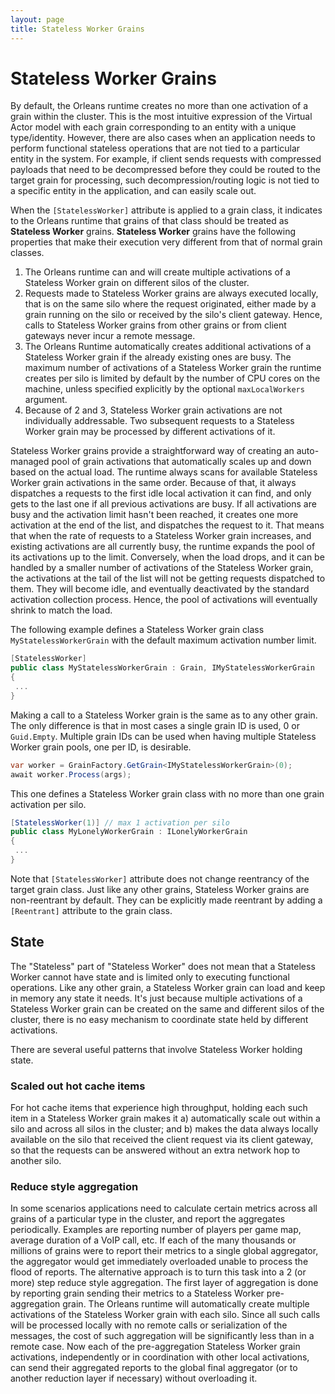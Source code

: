 ```yaml
---
layout: page
title: Stateless Worker Grains
---
```


# Stateless Worker Grains

By default, the Orleans runtime creates no more than one activation of a grain within the cluster. This is the most intuitive expression of the Virtual Actor model with each grain corresponding to an entity with a unique type/identity. However, there are also cases when an application needs to perform functional stateless operations that are not tied to a particular entity in the system. For example, if client sends requests with compressed payloads that need to be decompressed before they could be routed to the target grain for processing, such decompression/routing logic is not tied to a specific entity in the application, and can easily scale out.

When the `[StatelessWorker]` attribute is applied to a grain class, it indicates to the Orleans runtime that grains of that class should be treated as **Stateless Worker** grains. **Stateless Worker** grains have the following properties that make their execution very different from that of normal grain classes.

1. The Orleans runtime can and will create multiple activations of a Stateless Worker grain on different silos of the cluster.
2. Requests made to Stateless Worker grains are always executed locally, that is on the same silo where the request originated, either made by a grain running on the silo or received by the silo's client gateway. Hence, calls to Stateless Worker grains from other grains or from client gateways never incur a remote message.
3. The Orleans Runtime automatically creates additional activations of a Stateless Worker grain if the already existing ones are busy. The maximum number of activations of a Stateless Worker grain the runtime creates per silo is limited by default by the number of CPU cores on the machine, unless specified explicitly by the optional `maxLocalWorkers` argument.
4. Because of 2 and 3, Stateless Worker grain activations are not individually addressable. Two subsequent requests to a Stateless Worker grain may be processed by different activations of it.

Stateless Worker grains provide a straightforward way of creating an auto-managed pool of grain activations that automatically scales up and down based on the actual load. The runtime always scans for available Stateless Worker grain activations in the same order. Because of that, it always dispatches a requests to the first idle local activation it can find, and only gets to the last one if all previous activations are busy. If all activations are busy and the activation limit hasn't been reached, it creates one more activation at the end of the list, and dispatches the request to it. That means that when the rate of requests to a Stateless Worker grain increases, and existing activations are all currently busy, the runtime expands the pool of its activations up to the limit. Conversely, when the load drops, and it can be handled by a smaller number of activations of the Stateless Worker grain, the activations at the tail of the list will not be getting requests dispatched to them. They will become idle, and eventually deactivated by the standard activation collection process. Hence, the pool of activations will eventually shrink to match the load.

The following example defines a Stateless Worker grain class `MyStatelessWorkerGrain` with the default maximum activation number limit.
``` csharp
[StatelessWorker]
public class MyStatelessWorkerGrain : Grain, IMyStatelessWorkerGrain
{
 ...
}
```

Making a call to a Stateless Worker grain is the same as to any other grain. The only difference is that in most cases a single grain ID is used, 0 or `Guid.Empty`. Multiple grain IDs can be used when having multiple Stateless Worker grain pools, one per ID, is desirable.

``` csharp
var worker = GrainFactory.GetGrain<IMyStatelessWorkerGrain>(0);
await worker.Process(args);
```


This one defines a Stateless Worker grain class with no more than one grain activation per silo.
``` csharp
[StatelessWorker(1)] // max 1 activation per silo
public class MyLonelyWorkerGrain : ILonelyWorkerGrain
{
 ...
}
```

Note that `[StatelessWorker]` attribute does not change reentrancy of the target grain class. Just like any other grains, Stateless Worker grains are non-reentrant by default. They can be explicitly made reentrant by adding a `[Reentrant]` attribute to the grain class.

## State

The "Stateless" part of "Stateless Worker" does not mean that a Stateless Worker cannot have state and is limited only to executing functional operations. Like any other grain, a Stateless Worker grain can load and keep in memory any state it needs. It's just because multiple activations of a Stateless Worker grain can be created on the same and different silos of the cluster, there is no easy mechanism to coordinate state held by different activations.

There are several useful patterns that involve Stateless Worker holding state.

### Scaled out hot cache items

For hot cache items that experience high throughput, holding each such item in a Stateless Worker grain makes it a) automatically scale out within a silo and across all silos in the cluster; and b) makes the data always locally available on the silo that received the client request via its client gateway, so that the requests can be answered without an extra network hop to another silo.


### Reduce style aggregation

In some scenarios applications need to calculate certain metrics across all grains of a particular type in the cluster, and report the aggregates periodically. Examples are reporting number of players per game map, average duration of a VoIP call, etc. If each of the many thousands or millions of grains were to report their metrics to a single global aggregator, the aggregator would get immediately overloaded unable to process the flood of reports. The alternative approach is to turn this task into a 2 (or more) step reduce style aggregation. The first layer of aggregation is done by reporting grain sending their metrics to a Stateless Worker pre-aggregation grain. The Orleans runtime will automatically create multiple activations of the Stateless Worker grain with each silo. Since all such calls will be processed locally with no remote calls or serialization of the messages, the cost of such aggregation will be significantly less than in a remote case. Now each of the pre-aggregation Stateless Worker grain activations, independently or in coordination with other local activations, can send their aggregated reports to the global final aggregator (or to another reduction layer if necessary) without overloading it.

